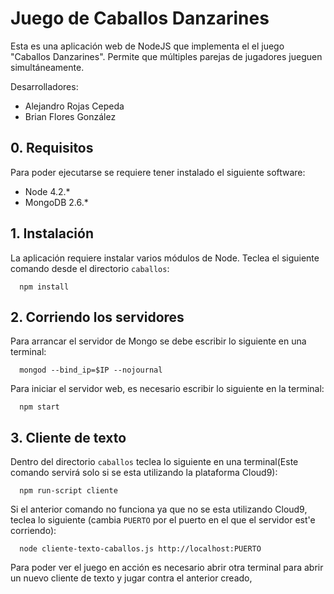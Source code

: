 # Juego de Caballos Danzarines

Esta es una aplicación web de NodeJS que implementa el el juego "Caballos Danzarines". Permite que múltiples parejas de jugadores jueguen simultáneamente.

Desarrolladores:
- Alejandro Rojas Cepeda
- Brian Flores González


## 0. Requisitos

Para poder ejecutarse se requiere tener instalado el siguiente software:

- Node 4.2.*
- MongoDB 2.6.*

## 1. Instalación

La aplicación requiere instalar varios módulos de Node. Teclea el siguiente comando desde el directorio `caballos`:

      npm install

## 2. Corriendo los servidores

Para arrancar el servidor de Mongo se debe escribir lo siguiente en una terminal:

      mongod --bind_ip=$IP --nojournal



Para iniciar el servidor web, es necesario escribir lo siguiente en la terminal:

      npm start

## 3. Cliente de texto

Dentro del directorio `caballos` teclea lo siguiente en una terminal(Este comando servirá solo si se esta utilizando la plataforma Cloud9):

      npm run-script cliente

Si el anterior comando no funciona ya que no se esta utilizando Cloud9, teclea lo siguiente (cambia `PUERTO` por el puerto en el que el servidor est'e corriendo):

      node cliente-texto-caballos.js http://localhost:PUERTO

Para poder ver el juego en acción es necesario abrir otra terminal para abrir un nuevo cliente de texto y jugar contra el anterior creado,

